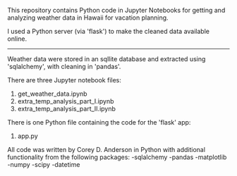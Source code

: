 This repository contains Python code in Jupyter Notebooks for getting and analyzing weather data in Hawaii for vacation planning.

I used a Python server (via 'flask') to make the cleaned data available online.

----

Weather data were stored in an sqllite database and extracted using 'sqlalchemy', with cleaning in 'pandas'.

There are three Jupyter notebook files:
1) get_weather_data.ipynb
2) extra_temp_analysis_part_I.ipynb
3) extra_temp_analysis_part_II.ipynb

There is one Python file containing the code for the 'flask' app:
1) app.py

All code was written by Corey D. Anderson in Python with additional functionality from the following packages:
-sqlalchemy
-pandas
-matplotlib
-numpy
-scipy
-datetime
